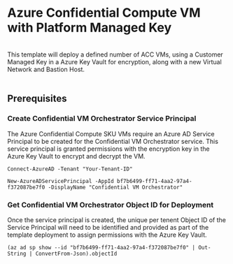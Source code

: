# Azure Confidential Compute VM with Platform Managed Key
</br>
This template will deploy a defined number of ACC VMs, using a Customer Managed Key in a Azure Key Vault for encryption, along with a new Virtual Network and Bastion Host.
</br></br>

## Prerequisites

### Create Confidential VM Orchestrator Service Principal
The Azure Confidential Compute SKU VMs require an Azure AD Service Principal to be created for the Confidential VM Orchestrator service. This service principal is granted permissions with the encryption key in the Azure Key Vault to encrypt and decrypt the VM.

`Connect-AzureAD -Tenant "Your-Tenant-ID"`

`New-AzureADServicePrincipal -AppId bf7b6499-ff71-4aa2-97a4-f372087be7f0 -DisplayName "Confidential VM Orchestrator"`

### Get Confidential VM Orchestrator Object ID for Deployment
Once the service principal is created, the unique per tenent Object ID of the Service Principal will need to be identified and provided as part of the template deployment to assign permissions with the Azure Key Vault.

`(az ad sp show --id "bf7b6499-ff71-4aa2-97a4-f372087be7f0" | Out-String | ConvertFrom-Json).objectId`
